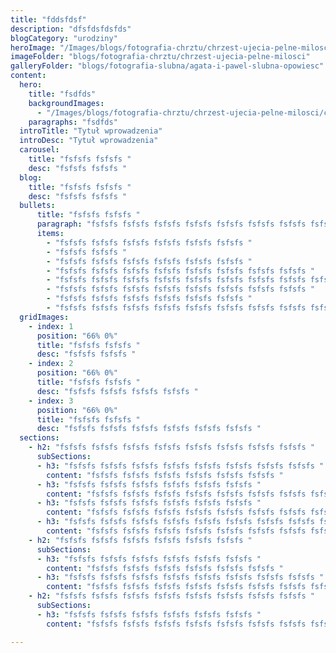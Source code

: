 ```yaml
---
title: "fddsfdsf"
description: "dfsfdsfdsfds"
blogCategory: "urodziny"
heroImage: "/Images/blogs/fotografia-chrztu/chrzest-ujecia-pelne-milosci/chrzest pawelka w siemiatyczach-140.webp"
imageFolder: "blogs/fotografia-chrztu/chrzest-ujecia-pelne-milosci"
galleryFolder: "blogs/fotografia-slubna/agata-i-pawel-slubna-opowiesc"
content:
  hero:
    title: "fsdfds"
    backgroundImages:
      - "/Images/blogs/fotografia-chrztu/chrzest-ujecia-pelne-milosci/chrzest pawelka w siemiatyczach-140.webp"
    paragraphs: "fsdfds"
  introTitle: "Tytuł wprowadzenia"
  introDesc: "Tytuł wprowadzenia"
  carousel:
    title: "fsfsfs fsfsfs "
    desc: "fsfsfs fsfsfs "
  blog:
    title: "fsfsfs fsfsfs "
    desc: "fsfsfs fsfsfs "
  bullets:
      title: "fsfsfs fsfsfs "
      paragraph: "fsfsfs fsfsfs fsfsfs fsfsfs fsfsfs fsfsfs fsfsfs fsfsfs fsfsfs fsfsfs fsfsfs fsfsfs fsfsfs fsfsfs fsfsfs fsfsfs fsfsfs fsfsfs fsfsfs fsfsfs fsfsfs fsfsfs fsfsfs fsfsfs fsfsfs fsfsfs fsfsfs fsfsfs fsfsfs fsfsfs fsfsfs fsfsfs fsfsfs fsfsfs fsfsfs fsfsfs fsfsfs fsfsfs fsfsfs fsfsfs fsfsfs fsfsfs fsfsfs fsfsfs fsfsfs fsfsfs fsfsfs fsfsfs "
      items:
        - "fsfsfs fsfsfs fsfsfs fsfsfs fsfsfs fsfsfs "
        - "fsfsfs fsfsfs "
        - "fsfsfs fsfsfs fsfsfs fsfsfs fsfsfs fsfsfs "
        - "fsfsfs fsfsfs fsfsfs fsfsfs fsfsfs fsfsfs fsfsfs fsfsfs "
        - "fsfsfs fsfsfs fsfsfs fsfsfs fsfsfs fsfsfs fsfsfs fsfsfs fsfsfs fsfsfs fsfsfs fsfsfs fsfsfs fsfsfs fsfsfs fsfsfs "
        - "fsfsfs fsfsfs fsfsfs fsfsfs fsfsfs fsfsfs fsfsfs fsfsfs "
        - "fsfsfs fsfsfs fsfsfs fsfsfs fsfsfs fsfsfs "
        - "fsfsfs fsfsfs fsfsfs fsfsfs fsfsfs fsfsfs fsfsfs fsfsfs fsfsfs fsfsfs "
  gridImages:
    - index: 1
      position: "66% 0%"
      title: "fsfsfs fsfsfs "
      desc: "fsfsfs fsfsfs "
    - index: 2
      position: "66% 0%"
      title: "fsfsfs fsfsfs "
      desc: "fsfsfs fsfsfs fsfsfs fsfsfs "
    - index: 3
      position: "66% 0%"
      title: "fsfsfs fsfsfs "
      desc: "fsfsfs fsfsfs fsfsfs fsfsfs fsfsfs fsfsfs "
  sections:
    - h2: "fsfsfs fsfsfs fsfsfs fsfsfs fsfsfs fsfsfs fsfsfs fsfsfs "
      subSections:
      - h3: "fsfsfs fsfsfs fsfsfs fsfsfs fsfsfs fsfsfs fsfsfs fsfsfs "
        content: "fsfsfs fsfsfs fsfsfs fsfsfs fsfsfs fsfsfs "
      - h3: "fsfsfs fsfsfs fsfsfs fsfsfs fsfsfs fsfsfs "
        content: "fsfsfs fsfsfs fsfsfs fsfsfs fsfsfs fsfsfs fsfsfs fsfsfs fsfsfs fsfsfs fsfsfs fsfsfs "
      - h3: "fsfsfs fsfsfs fsfsfs fsfsfs fsfsfs fsfsfs "
        content: "fsfsfs fsfsfs fsfsfs fsfsfs fsfsfs fsfsfs fsfsfs fsfsfs "
      - h3: "fsfsfs fsfsfs fsfsfs fsfsfs fsfsfs fsfsfs fsfsfs fsfsfs fsfsfs fsfsfs fsfsfs fsfsfs fsfsfs fsfsfs "
        content: "fsfsfs fsfsfs fsfsfs fsfsfs fsfsfs fsfsfs fsfsfs fsfsfs fsfsfs fsfsfs fsfsfs fsfsfs fsfsfs fsfsfs fsfsfs fsfsfs fsfsfs fsfsfs fsfsfs fsfsfs fsfsfs fsfsfs fsfsfs fsfsfs fsfsfs fsfsfs fsfsfs fsfsfs fsfsfs fsfsfs fsfsfs fsfsfs fsfsfs fsfsfs fsfsfs fsfsfs fsfsfs fsfsfs fsfsfs fsfsfs fsfsfs fsfsfs fsfsfs fsfsfs fsfsfs fsfsfs fsfsfs fsfsfs fsfsfs fsfsfs "
    - h2: "fsfsfs fsfsfs fsfsfs fsfsfs fsfsfs fsfsfs "
      subSections:
      - h3: "fsfsfs fsfsfs fsfsfs fsfsfs fsfsfs fsfsfs "
        content: "fsfsfs fsfsfs fsfsfs fsfsfs fsfsfs fsfsfs "
      - h3: "fsfsfs fsfsfs fsfsfs fsfsfs fsfsfs fsfsfs fsfsfs fsfsfs "
        content: "fsfsfs fsfsfs fsfsfs fsfsfs fsfsfs fsfsfs fsfsfs fsfsfs fsfsfs fsfsfs fsfsfs fsfsfs "
    - h2: "fsfsfs fsfsfs fsfsfs fsfsfs fsfsfs fsfsfs fsfsfs fsfsfs "
      subSections:
      - h3: "fsfsfs fsfsfs fsfsfs fsfsfs fsfsfs fsfsfs "
        content: "fsfsfs fsfsfs fsfsfs fsfsfs fsfsfs fsfsfs fsfsfs fsfsfs fsfsfs fsfsfs fsfsfs fsfsfs fsfsfs fsfsfs fsfsfs fsfsfs "

---
```


